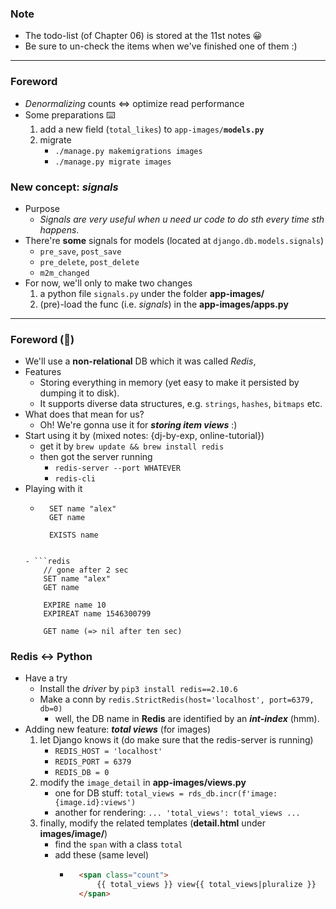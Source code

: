 
### Note 
- The todo-list (of Chapter 06) is stored at the 11st notes 😀
- Be sure to un-check the items when we've finished one of them :)

----------


### Foreword
- *Denormalizing* counts <=> optimize read performance 
- Some preparations ⌨️
    1. add a new field (```total_likes```) to ```app-images/```**```models.py```**
    2. migrate 
        - ```./manage.py makemigrations images```
        - ```./manage.py migrate images```

### New concept: ***signals***
- Purpose 
    - *Signals are very useful when u need ur code to do sth every time sth happens*.
- There're **some** signals for models (located at ```django.db.models.signals```)
    - ```pre_save```, ```post_save```
    - ```pre_delete```, ```post_delete```
    - ```m2m_changed```
- For now, we'll only to make two changes 
    1. a python file ```signals.py``` under the folder **app-images/**
    2. (pre)-load the func (i.e. _signals_) in the **app-images/apps.py**

----------

### Foreword (👋)
- We'll use a **non-relational** DB which it was called *Redis*,
- Features
    - Storing everything in memory (yet easy to make it persisted by dumping it to disk).
    - It supports diverse data structures, e.g. ```strings```, ```hashes```, ```bitmaps``` etc.
- What does that mean for us?
    - Oh! We're gonna use it for ***storing item views*** :)
- Start using it by (mixed notes: {dj-by-exp, online-tutorial})
    - get it by ```brew update && brew install redis```
    - then got the server running 
        - ```redis-server --port WHATEVER``` 
        - ```redis-cli```
- Playing with it 
    - ```redis
        SET name "alex"
        GET name 
        
        EXISTS name
    ```
    
    - ```redis
        // gone after 2 sec 
        SET name "alex"
        GET name 
        
        EXPIRE name 10
        EXPIREAT name 1546300799
        
        GET name (=> nil after ten sec)
    ```
    
### Redis <-> Python 
- Have a try
    - Install the *driver* by ```pip3 install redis==2.10.6```
    - Make a conn by ```redis.StrictRedis(host='localhost', port=6379, db=0)```
        - well, the DB name in **Redis** are identified by an ***int-index*** (hmm).
- Adding new feature: ***total views*** (for images)
    1. let Django knows it (do make sure that the redis-server is running)
        - ```REDIS_HOST = 'localhost'```
        - ```REDIS_PORT = 6379```
        - ```REDIS_DB = 0```
    2. modify the ```image_detail``` in **app-images/views.py**
        - one for DB stuff: ```total_views = rds_db.incr(f'image:{image.id}:views')```
        - another for rendering: ```... 'total_views': total_views ...```
    3. finally, modify the related templates (**detail.html** under **images/image/**)
        - find the ```span``` with a class ```total```
        - add these (same level)
            - ```html
                <span class="count">
                	{{ total_views }} view{{ total_views|pluralize }}
                </span>
            ```
    